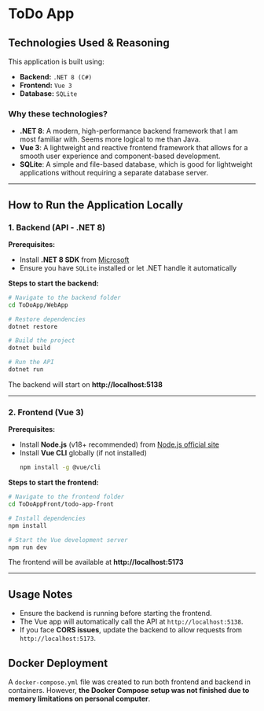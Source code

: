 ﻿# **ToDo App**

## **Technologies Used & Reasoning**
This application is built using:
- **Backend:** `.NET 8 (C#)`
- **Frontend:** `Vue 3`
- **Database:** `SQLite`

### **Why these technologies?**
- **.NET 8**: A modern, high-performance backend framework that I am most familiar with. Seems more logical to me than Java.
- **Vue 3**: A lightweight and reactive frontend framework that allows for a smooth user experience and component-based development.
- **SQLite**: A simple and file-based database, which is good for lightweight applications without requiring a separate database server.

---

## **How to Run the Application Locally**

### **1. Backend (API - .NET 8)**
**Prerequisites:**
- Install **.NET 8 SDK** from [Microsoft](https://dotnet.microsoft.com/download/dotnet/8.0)
- Ensure you have `SQLite` installed or let .NET handle it automatically

**Steps to start the backend:**
```sh
# Navigate to the backend folder
cd ToDoApp/WebApp

# Restore dependencies
dotnet restore

# Build the project
dotnet build

# Run the API
dotnet run
```
The backend will start on **http://localhost:5138**

---

### **2. Frontend (Vue 3)**
**Prerequisites:**
- Install **Node.js** (v18+ recommended) from [Node.js official site](https://nodejs.org/)
- Install **Vue CLI** globally (if not installed)
  ```sh
  npm install -g @vue/cli
  ```

**Steps to start the frontend:**
```sh
# Navigate to the frontend folder
cd ToDoAppFront/todo-app-front

# Install dependencies
npm install

# Start the Vue development server
npm run dev
```
The frontend will be available at **http://localhost:5173**

---

## **Usage Notes**
- Ensure the backend is running before starting the frontend.
- The Vue app will automatically call the API at `http://localhost:5138`.
- If you face **CORS issues**, update the backend to allow requests from `http://localhost:5173`.  

## Docker Deployment

A `docker-compose.yml` file was created to run both frontend and backend in containers. However, **the Docker Compose setup was not finished due to memory limitations on personal computer**.